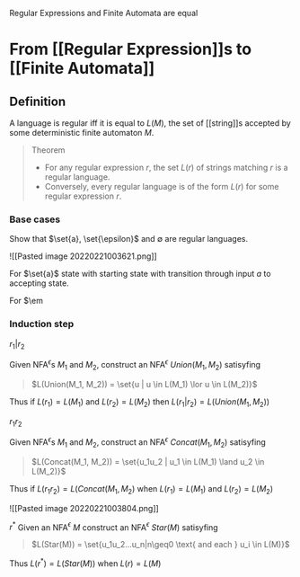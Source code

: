 Regular Expressions and Finite Automata are equal

# From [[Regular Expression]]s to [[Finite Automata]]

## Definition
A language is regular iff it is equal to $L(M)$, the set of [[string]]s accepted by some deterministic finite automaton $M$.

> Theorem
> - For any regular expression $r$, the set $L(r)$ of strings matching $r$ is a regular language.
> - Conversely, every regular language is of the form $L(r)$ for some regular expression $r$.

### Base cases
Show that $\set{a}, \set{\epsilon}$ and $\emptyset$ are regular languages.

![[Pasted image 20220221003621.png]]

For $\set{a}$ state with starting state with transition through input $a$ to accepting state.

For $\em

### Induction step

$r_1|r_2$

Given NFA$^{\epsilon}$s $M_1$ and $M_2$, construct an NFA$^{\epsilon}$ $Union(M_1, M_2)$ satisyfing
> $L(Union(M_1, M_2)) = \set{u | u \in L(M_1) \lor u \in L(M_2)}$

Thus if $L(r_1) = L(M_1)$ and $L(r_2) = L(M_2)$ then $L(r_1 \vert r_2) = L(Union(M_1, M_2))$

$r_1 r_2$

Given NFA$^{\epsilon}$s $M_1$ and $M_2$, construct an NFA$^{\epsilon}$ $Concat(M_1, M_2)$ satisyfing
> $L(Concat(M_1, M_2)) = \set{u_1u_2 | u_1 \in L(M_1) \land u_2 \in L(M_2)}$

Thus if $L(r_1r_2)=L(Concat(M_1, M_2)$ when $L(r_1)=L(M_1)$ and $L(r_2)=L(M_2)$

![[Pasted image 20220221003804.png]]

$r^{*}$
Given an NFA$^{\epsilon}$ $M$ construct an NFA$^{\epsilon}$ $Star(M)$ satisyfing

> $L(Star(M)) = \set{u_1u_2...u_n|n\geq0 \text{ and each } u_i \in L(M)}$

Thus $L(r^{*}) = L(Star(M))$ when $L(r) = L(M)$
